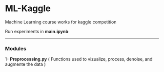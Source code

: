 # ML-Kaggle
Machine Learning course works for kaggle competition

Run experiments in **main.ipynb**

___

### Modules
1- **Preprocessing.py** ( Functions used to vizualize, process, denoise, and augmente the data )